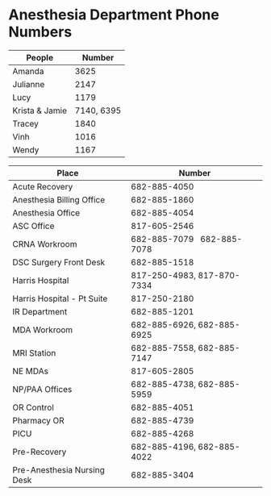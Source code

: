 # Anesthesia Department Phone Numbers

|People|Number|
| ---- | --- |
|Amanda |3625|
|Julianne |2147|
|Lucy |1179|
|Krista & Jamie|7140, 6395|
|Tracey |1840|
|Vinh |1016|
|Wendy |1167|

|Place|Number|
| ---- | --- |
|Acute Recovery |682-885-4050 |
|Anesthesia Billing Office |682-885-1860 |
|Anesthesia Office |682-885-4054 |
|ASC Office|817-605-2546 |
|CRNA Workroom |682-885-7079 &nbsp; 682-885-7078 |
|DSC Surgery Front Desk |682-885-1518 |
|Harris Hospital |817-250-4983, 817-870-7334 |
|Harris Hospital - Pt Suite| 817-250-2180 |
|IR Department |682-885-1201 |
|MDA Workroom |682-885-6926, 682-885-6925 |
|MRI Station |682-885-7558, 682-885-7147 |
|NE MDAs |817-605-2805 |
|NP/PAA Offices |682-885-4738, 682-885-5959 |
|OR Control |682-885-4051 |
|Pharmacy OR |682-885-4739 |
|PICU |682-885-4268 |
|Pre-Recovery |682-885-4196, 682-885-4022 |
|Pre-Anesthesia Nursing Desk |682-885-3404 |
